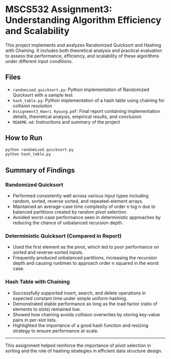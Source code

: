 # MSCS532 Assignment3: Understanding Algorithm Efficiency and Scalability

This project implements and analyzes Randomized Quicksort and Hashing with Chaining. It includes both theoretical analysis and practical evaluation to assess the performance, efficiency, and scalability of these algorithms under different input conditions.

## Files

- `randomized_quicksort.py`: Python implementation of Randomized Quicksort with a sample test
- `hash_table.py`: Python implementation of a hash table using chaining for collision resolution
- `Assignment3_Haeri Kyoung.pdf`: Final report containing implementation details, theoretical analysis, empirical results, and conclusion
- `README.md`: Instructions and summary of the project

## How to Run

```bash
python randomized_quicksort.py
python hash_table.py
```

## Summary of Findings

### Randomized Quicksort

- Performed consistently well across various input types including random, sorted, reverse sorted, and repeated-element arrays.
- Maintained an average-case time complexity of order n log n due to balanced partitions created by random pivot selection.
- Avoided worst-case performance seen in deterministic approaches by reducing the chance of unbalanced recursion depth.

### Deterministic Quicksort (Compared in Report)

- Used the first element as the pivot, which led to poor performance on sorted and reverse-sorted inputs.
- Frequently produced unbalanced partitions, increasing the recursion depth and causing runtimes to approach order n squared in the worst case.

### Hash Table with Chaining

- Successfully supported insert, search, and delete operations in expected constant time under simple uniform hashing.
- Demonstrated stable performance as long as the load factor (ratio of elements to slots) remained low.
- Showed how chaining avoids collision overwrites by storing key-value pairs in per-slot lists.
- Highlighted the importance of a good hash function and resizing strategy to ensure performance at scale.

---

This assignment helped reinforce the importance of pivot selection in sorting and the role of hashing strategies in efficient data structure design.

